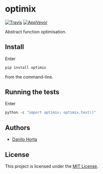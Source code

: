# optimix

[![Travis](https://img.shields.io/travis/com/limix/optimix.svg?style=flat-square&label=linux%20%2F%20macos%20build)](https://travis-ci.com/limix/optimix) [![AppVeyor](https://img.shields.io/appveyor/ci/Horta/optimix.svg?style=flat-square&label=windows%20build)](https://ci.appveyor.com/project/Horta/optimix)

Abstract function optimisation.

## Install

Enter

```bash
pip install optimix
```

from the command-line.

## Running the tests

Enter

```python
python -c "import optimix; optimix.test()"
```

## Authors

* [Danilo Horta](https://github.com/horta)

## License

This project is licensed under the [MIT License](https://raw.githubusercontent.com/limix/optimix/master/LICENSE.md).
